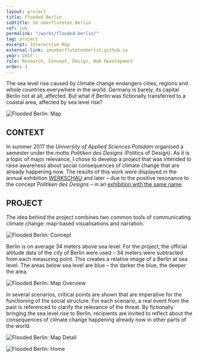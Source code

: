 ```yaml
---
layout: project
title: Flooded Berlin
subtitle: Im überfluteten Berlin
ref: iub
permalink: "/works/flooded-berlin/"
tag: project
excerpt: Interactive Map
external-link: imueberflutetenberlin.github.io
year: 2017
role: Research, Concept, Design, Web Development
order: 3
---
```


The sea level rise caused by climate change endangers cities, regions and whole countries everywhere in the world. Germany is barely, its capital Berlin not at all, affected. But what if Berlin was fictionally transferred to a coastal area, affected by sea level rise?

![Flooded Berlin: Map]({{site.baseurl}}/img/iub_map_01.png)

## CONTEXT
In summer 2017 the _University of Applied Sciences Potsdam_ organised a semester under the motto _Politiken des Designs_ (Politics of Design). As it is a topic of major relevance, I chose to develop a project that was intended to raise awareness about social consequences of climate change that are already happening now. The results of this work were displayed in the annual exhibition [WERKSCHAU](https://fhp-werkschau.de/) and later – due to the positive resonance to the concept _Politiken des Designs_ – in an  [exhibition with the same name](https://politikendesdesigns.de/).

## PROJECT
The idea behind the project combines two common tools of communicating climate change: map-based visualisations and narration.

![Flooded Berlin: Concept]({{site.baseurl}}/img/iub_flood.png)

Berlin is on average 34 meters above sea level. For the project, the official altitude data of the city of Berlin were used – 34 meters were subtracted from each measuring point. This creates a relative image of a Berlin at sea level. The areas below sea level are blue – the darker the blue, the deeper the area.

![Flooded Berlin: Map Overview]({{site.baseurl}}/img/iub_map_03.png)

In several scenarios, critical points are shown that are imperative for the functioning of the social structure. For each scenario, a real event from the past is referenced to clarify the relevance of the threat. By fictionally bringing the sea level rise to Berlin, recipients are invited to reflect about the consequences of climate change happening already now in other parts of the world.

![Flooded Berlin: Map Detail]({{site.baseurl}}/img/iub_map_02.png)

![Flooded Berlin: Home]({{site.baseurl}}/img/iub_home.png)
